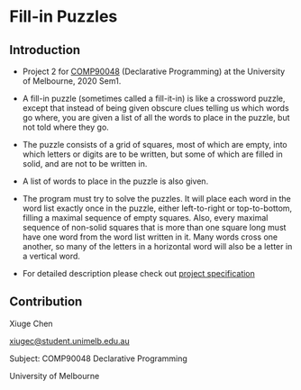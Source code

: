 # Fill-in Puzzles

## Introduction

* Project 2 for [COMP90048](https://handbook.unimelb.edu.au/2020/subjects/comp90048) (Declarative Programming) at the University of Melbourne, 2020 Sem1.

* A fill-in puzzle (sometimes called a fill-it-in) is like a crossword puzzle, except that instead of being given obscure clues telling us which words go where, you are given a list of all the words to place in the puzzle, but not told where they go.

* The puzzle consists of a grid of squares, most of which are empty, into which letters or digits are to be written, but some of which are filled in solid, and are not to be written in.

* A list of words to place in the puzzle is also given.
    
* The program must try to solve the puzzles. It will place each word in the word list exactly once in the puzzle, either left-to-right or top-to-bottom, filling a maximal sequence of empty squares. Also, every maximal sequence of non-solid squares that is more than one square long must have one word from the word list written in it. Many words cross one another, so many of the letters in a horizontal word will also be a letter in a vertical word.

* For detailed description please check out [project specification](docs/specification.pdf)

## Contribution
Xiuge Chen

xiugec@student.unimelb.edu.au

Subject: COMP90048 Declarative Programming

University of Melbourne